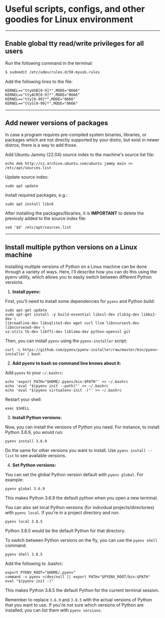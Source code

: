 # Useful scripts, configs, and other goodies for Linux environment

---

## Enable global tty read/write privileges for all users

Run the following command in the terminal:
```bash
$ sudoedit /etc/udev/rules.d/50-myusb.rules
```

Add the following lines to the file:
```
KERNEL=="ttyUSB[0-9]*",MODE="0666"
KERNEL=="ttyACM[0-9]*",MODE="0666"
KERNEL=="tty[0-99]*",MODE="0666"
KERNEL=="ttyS[0-99]*",MODE="0666"
```
---

## Add newer versions of packages
In case a program requires pre-compiled system binaries, libraries, or packages which are not directly supported by your distro, but exist in newer distros, there is a way to add those.

Add Ubuntu Jammy (22.04) source index to the machine's source list file:
```
echo deb http://cz.archive.ubuntu.com/ubuntu jammy main >> /etc/apt/sources.list
```

Update source index:
```
sudo apt update
```

Install required packages, e.g.:
```
sudo apt install libc6
```

After installing the packages/libraries, it is **IMPORTANT** to delete the previosly added to the source index file:
```
sed '$d' /etc/apt/sources.list
```

---

## Install multiple python versions on a Linux machine
Installing multiple versions of Python on a Linux machine can be done through a variety of ways. Here, I'll describe how you can do this using the pyenv utility, which allows you to easily switch between different Python versions.

1. **Install pyenv:**

First, you'll need to install some dependencies for `pyenv` and Python build:

```
sudo apt-get update
sudo apt-get install -y build-essential libssl-dev zlib1g-dev libbz2-dev \
libreadline-dev libsqlite3-dev wget curl llvm libncurses5-dev libncursesw5-dev \
xz-utils tk-dev libffi-dev liblzma-dev python-openssl git
```

Then, you can install `pyenv` using the `pyenv-installer` script:

```
curl -L https://github.com/pyenv/pyenv-installer/raw/master/bin/pyenv-installer | bash
```

2. **Add pyenv to bash so command line knows about it:**

Add `pyenv` to your `~/.bashrc`:

```
echo 'export PATH="$HOME/.pyenv/bin:$PATH"' >> ~/.bashrc
echo 'eval "$(pyenv init --path)"' >> ~/.bashrc
echo 'eval "$(pyenv virtualenv-init -)"' >> ~/.bashrc
```

Restart your shell:

```
exec $SHELL
```

3. **Install Python versions:**

Now, you can install the versions of Python you need. For instance, to install Python 3.6.9, you would run:

```
pyenv install 3.6.9
```

Do the same for other versions you want to install. Use `pyenv install --list` to see available versions.

4. **Set Python versions:**

You can set the global Python version default with `pyenv global`. For example:

```
pyenv global 3.6.9
```

This makes Python 3.6.9 the default python when you open a new terminal.

You can also set local Python versions (for individual projects/directories) with `pyenv local`. If you're in a project directory and run:

```
pyenv local 3.8.5
```

Python 3.8.5 would be the default Python for that directory.

To switch between Python versions on the fly, you can use the `pyenv shell` command:

```
pyenv shell 3.8.5
```

Add the following to .bashrc:

```
export PYENV_ROOT="$HOME/.pyenv"
command -v pyenv >/dev/null || export PATH="$PYENV_ROOT/bin:$PATH"
eval "$(pyenv init -)"
```

This makes Python 3.8.5 the default Python for the current terminal session.

Remember to replace `3.6.9` and `3.8.5` with the actual versions of Python that you want to use. If you're not sure which versions of Python are installed, you can list them with `pyenv versions`.
